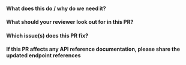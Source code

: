 <!--
Work-in-progress PRs are welcome as a way to get early feedback - just prefix
the title with [WIP].

Add the change in the changelog (except for test changes and docs updates).
Please edit CHANGELOG.md and add the change under the appropriate category (NEW
FEATURES, IMPROVEMENTS & BUG FIXES) along with the PR number.
-->

#### What does this do / why do we need it?

#### What should your reviewer look out for in this PR?

#### Which issue(s) does this PR fix?

#### If this PR affects any API reference documentation, please share the updated endpoint references

<!--

- [ ] I've updated the doc.

Doc link shared here - <Updated API Reference Doc link>

-->

<!--

fixes #
fixes #

-->
